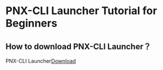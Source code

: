# PNX-CLI Launcher Tutorial for Beginners
## How to download PNX-CLI Launcher？
PNX-CLI Launcher[Download](https://github.com/PowerNukkitX/PNX-CLI/releases)
